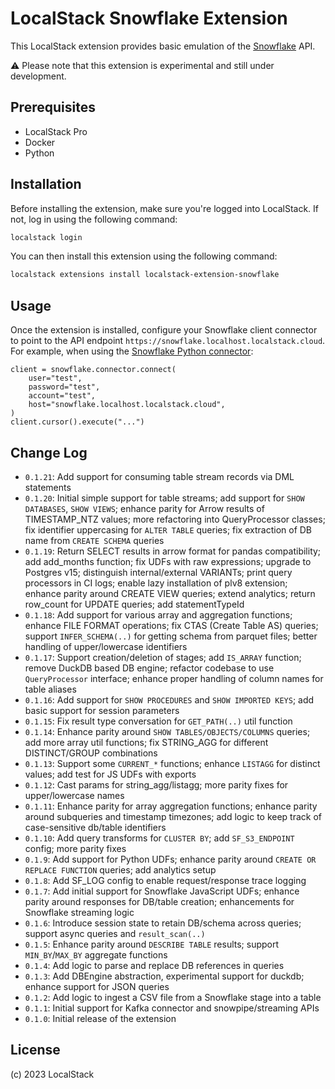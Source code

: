 LocalStack Snowflake Extension
=============================================

This LocalStack extension provides basic emulation of the [Snowflake](https://snowflake.com) API.

⚠️ Please note that this extension is experimental and still under development.

## Prerequisites

- LocalStack Pro
- Docker
- Python

## Installation

Before installing the extension, make sure you're logged into LocalStack. If not, log in using the following command:

```bash
localstack login
```

You can then install this extension using the following command:

```bash
localstack extensions install localstack-extension-snowflake
```

## Usage

Once the extension is installed, configure your Snowflake client connector to point to the API endpoint `https://snowflake.localhost.localstack.cloud`. For example, when using the [Snowflake Python connector](https://github.com/snowflakedb/snowflake-connector-python):
```
client = snowflake.connector.connect(
    user="test",
    password="test",
    account="test",
    host="snowflake.localhost.localstack.cloud",
)
client.cursor().execute("...")
```

## Change Log

* `0.1.21`: Add support for consuming table stream records via DML statements
* `0.1.20`: Initial simple support for table streams; add support for `SHOW DATABASES`, `SHOW VIEWS`; enhance parity for Arrow results of TIMESTAMP_NTZ values; more refactoring into QueryProcessor classes; fix identifier uppercasing for `ALTER TABLE` queries; fix extraction of DB name from `CREATE SCHEMA` queries
* `0.1.19`: Return SELECT results in arrow format for pandas compatibility; add add_months function; fix UDFs with raw expressions; upgrade to Postgres v15; distinguish internal/external VARIANTs; print query processors in CI logs; enable lazy installation of plv8 extension; enhance parity around CREATE VIEW queries; extend analytics; return row_count for UPDATE queries; add statementTypeId
* `0.1.18`: Add support for various array and aggregation functions; enhance FILE FORMAT operations; fix CTAS (Create Table AS) queries; support `INFER_SCHEMA(..)` for getting schema from parquet files; better handling of upper/lowercase identifiers
* `0.1.17`: Support creation/deletion of stages; add `IS_ARRAY` function; remove DuckDB based DB engine; refactor codebase to use `QueryProcessor` interface; enhance proper handling of column names for table aliases
* `0.1.16`: Add support for `SHOW PROCEDURES` and `SHOW IMPORTED KEYS`; add basic support for session parameters
* `0.1.15`: Fix result type conversation for `GET_PATH(..)` util function
* `0.1.14`: Enhance parity around `SHOW TABLES/OBJECTS/COLUMNS` queries; add more array util functions; fix STRING_AGG for different DISTINCT/GROUP combinations
* `0.1.13`: Support some `CURRENT_*` functions; enhance `LISTAGG` for distinct values; add test for JS UDFs with exports
* `0.1.12`: Cast params for string_agg/listagg; more parity fixes for upper/lowercase names
* `0.1.11`: Enhance parity for array aggregation functions; enhance parity around subqueries and timestamp timezones; add logic to keep track of case-sensitive db/table identifiers
* `0.1.10`: Add query transforms for `CLUSTER BY`; add `SF_S3_ENDPOINT` config; more parity fixes
* `0.1.9`: Add support for Python UDFs; enhance parity around `CREATE OR REPLACE FUNCTION` queries; add analytics setup
* `0.1.8`: Add SF_LOG config to enable request/response trace logging
* `0.1.7`: Add initial support for Snowflake JavaScript UDFs; enhance parity around responses for DB/table creation; enhancements for Snowflake streaming logic
* `0.1.6`: Introduce session state to retain DB/schema across queries; support async queries and `result_scan(..)`
* `0.1.5`: Enhance parity around `DESCRIBE TABLE` results; support `MIN_BY`/`MAX_BY` aggregate functions
* `0.1.4`: Add logic to parse and replace DB references in queries
* `0.1.3`: Add DBEngine abstraction, experimental support for duckdb; enhance support for JSON queries
* `0.1.2`: Add logic to ingest a CSV file from a Snowflake stage into a table
* `0.1.1`: Initial support for Kafka connector and snowpipe/streaming APIs
* `0.1.0`: Initial release of the extension

## License

(c) 2023 LocalStack

